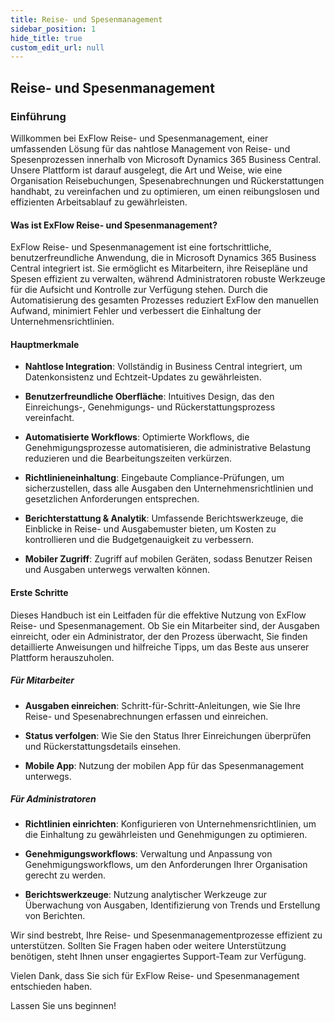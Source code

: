 ```yaml
---
title: Reise- und Spesenmanagement
sidebar_position: 1
hide_title: true
custom_edit_url: null
---
```

## Reise- und Spesenmanagement

### Einführung

Willkommen bei ExFlow Reise- und Spesenmanagement, einer umfassenden Lösung für das nahtlose Management von Reise- und Spesenprozessen innerhalb von Microsoft Dynamics 365 Business Central. Unsere Plattform ist darauf ausgelegt, die Art und Weise, wie eine Organisation Reisebuchungen, Spesenabrechnungen und Rückerstattungen handhabt, zu vereinfachen und zu optimieren, um einen reibungslosen und effizienten Arbeitsablauf zu gewährleisten.

#### Was ist ExFlow Reise- und Spesenmanagement?

ExFlow Reise- und Spesenmanagement ist eine fortschrittliche, benutzerfreundliche Anwendung, die in Microsoft Dynamics 365 Business Central integriert ist. Sie ermöglicht es Mitarbeitern, ihre Reisepläne und Spesen effizient zu verwalten, während Administratoren robuste Werkzeuge für die Aufsicht und Kontrolle zur Verfügung stehen. Durch die Automatisierung des gesamten Prozesses reduziert ExFlow den manuellen Aufwand, minimiert Fehler und verbessert die Einhaltung der Unternehmensrichtlinien.

#### Hauptmerkmale

-   **Nahtlose Integration**: Vollständig in Business Central integriert, um Datenkonsistenz und Echtzeit-Updates zu gewährleisten.

-   **Benutzerfreundliche Oberfläche**: Intuitives Design, das den Einreichungs-, Genehmigungs- und Rückerstattungsprozess vereinfacht.

-   **Automatisierte Workflows**: Optimierte Workflows, die Genehmigungsprozesse automatisieren, die administrative Belastung reduzieren und die Bearbeitungszeiten verkürzen.

-   **Richtlinieneinhaltung**: Eingebaute Compliance-Prüfungen, um sicherzustellen, dass alle Ausgaben den Unternehmensrichtlinien und gesetzlichen Anforderungen entsprechen.

-   **Berichterstattung & Analytik**: Umfassende Berichtswerkzeuge, die Einblicke in Reise- und Ausgabemuster bieten, um Kosten zu kontrollieren und die Budgetgenauigkeit zu verbessern.

-   **Mobiler Zugriff**: Zugriff auf mobilen Geräten, sodass Benutzer Reisen und Ausgaben unterwegs verwalten können.

#### Erste Schritte

Dieses Handbuch ist ein Leitfaden für die effektive Nutzung von ExFlow Reise- und Spesenmanagement. Ob Sie ein Mitarbeiter sind, der Ausgaben einreicht, oder ein Administrator, der den Prozess überwacht, Sie finden detaillierte Anweisungen und hilfreiche Tipps, um das Beste aus unserer Plattform herauszuholen.

##### Für Mitarbeiter

-   **Ausgaben einreichen**: Schritt-für-Schritt-Anleitungen, wie Sie Ihre Reise- und Spesenabrechnungen erfassen und einreichen.

-   **Status verfolgen**: Wie Sie den Status Ihrer Einreichungen überprüfen und Rückerstattungsdetails einsehen.

-   **Mobile App**: Nutzung der mobilen App für das Spesenmanagement unterwegs.

##### Für Administratoren

-   **Richtlinien einrichten**: Konfigurieren von Unternehmensrichtlinien, um die Einhaltung zu gewährleisten und Genehmigungen zu optimieren.

-   **Genehmigungsworkflows**: Verwaltung und Anpassung von Genehmigungsworkflows, um den Anforderungen Ihrer Organisation gerecht zu werden.

-   **Berichtswerkzeuge**: Nutzung analytischer Werkzeuge zur Überwachung von Ausgaben, Identifizierung von Trends und Erstellung von Berichten.

Wir sind bestrebt, Ihre Reise- und Spesenmanagementprozesse effizient zu unterstützen. Sollten Sie Fragen haben oder weitere Unterstützung benötigen, steht Ihnen unser engagiertes Support-Team zur Verfügung.

Vielen Dank, dass Sie sich für ExFlow Reise- und Spesenmanagement entschieden haben.

Lassen Sie uns beginnen!

